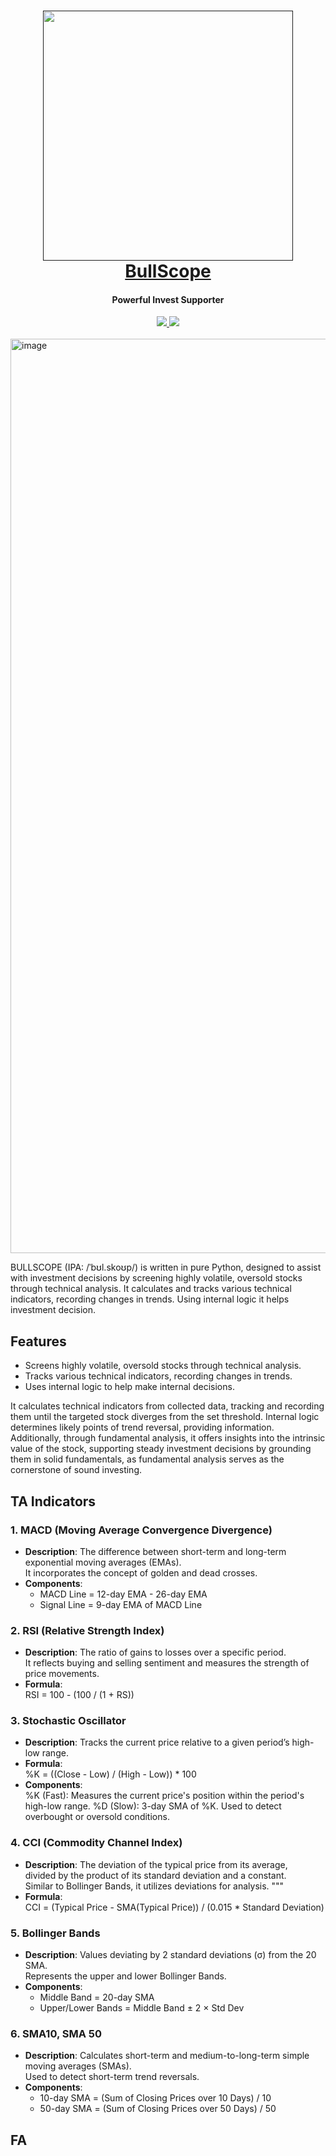 <h1 align="center">
  <a href="" target="_blank">
  <img src="https://github.com/user-attachments/assets/5e554173-a7c1-43bb-a039-2e2468d5031c" width=400 height=400/><br>
  BullScope
  </a>

</h1>
<h4 align="center">Powerful Invest Supporter</h4>

<div align="center">
  <a href="" target="_blank">
    <img src="https://github.com/lapce/lapce/actions/workflows/ci.yml/badge.svg" />
  </a>
  <a href="" target="_blank">
    <img src="https://img.shields.io/discord/946858761413328946?logo=discord" />
  </a>
<!--  <a href="https://" target="_blank">
      <img src="https://img.shields.io/static/v1?label=Docs&message=docs.lapce.dev&color=blue" alt="Lapce Docs">
  </a>-->
</div>
<br/>
<img width="1463" alt="image" src="https://github.com/user-attachments/assets/0c5e97b7-c768-4a0e-902d-20519e1d6e37">


BULLSCOPE (IPA: /ˈbʊl.skoʊp/) is written in pure Python, designed to assist with investment decisions by screening highly volatile, oversold stocks through technical analysis. It calculates and tracks various technical indicators, recording changes in trends. Using internal logic it helps investment decision. 


## Features

* Screens highly volatile, oversold stocks through technical analysis.
* Tracks various technical indicators, recording changes in trends.
* Uses internal logic to help make internal decisions.

It calculates technical indicators from collected data, tracking and recording them until the targeted stock diverges from the set threshold. Internal logic determines likely points of trend reversal, providing information. Additionally, through fundamental analysis, it offers insights into the intrinsic value of the stock, supporting steady investment decisions by grounding them in solid fundamentals, as fundamental analysis serves as the cornerstone of sound investing.

## TA Indicators

### 1. **MACD (Moving Average Convergence Divergence)**
- **Description**: The difference between short-term and long-term exponential moving averages (EMAs).  
It incorporates the concept of golden and dead crosses.
- **Components**:  
  - MACD Line = 12-day EMA - 26-day EMA  
  - Signal Line = 9-day EMA of MACD Line  

### 2. **RSI (Relative Strength Index)**
- **Description**: The ratio of gains to losses over a specific period.  
It reflects buying and selling sentiment and measures the strength of price movements.
- **Formula**:  
  RSI = 100 - (100 / (1 + RS))

### 3. **Stochastic Oscillator**
- **Description**: Tracks the current price relative to a given period’s high-low range.
- **Formula**:  
  %K = ((Close - Low) / (High - Low)) * 100
- **Components**:  
  %K (Fast): Measures the current price's position within the period's high-low range.
  %D (Slow): 3-day SMA of %K.
  Used to detect overbought or oversold conditions.

### 4. **CCI (Commodity Channel Index)**
- **Description**: The deviation of the typical price from its average,  
divided by the product of its standard deviation and a constant.  
Similar to Bollinger Bands, it utilizes deviations for analysis.
"""
- **Formula**:  
  CCI = (Typical Price - SMA(Typical Price)) / (0.015 * Standard Deviation)

### 5. **Bollinger Bands**
- **Description**: Values deviating by 2 standard deviations (σ) from the 20 SMA.  
Represents the upper and lower Bollinger Bands.
- **Components**:  
  - Middle Band = 20-day SMA  
  - Upper/Lower Bands = Middle Band ± 2 × Std Dev
 
### 6. **SMA10, SMA 50**
- **Description**: Calculates short-term and medium-to-long-term simple moving averages (SMAs).  
Used to detect short-term trend reversals.
- **Components**:  
  - 10-day SMA = (Sum of Closing Prices over 10 Days) / 10
  - 50-day SMA = (Sum of Closing Prices over 50 Days) / 50
 
## FA

<!-- ## Installation

You can find pre-built releases for Windows, Linux and macOS [here](https://github.com/lapce/lapce/releases), or [installing with a package manager](docs/installing-with-package-manager.md).
If you'd like to compile from source, you can find the [guide](docs/building-from-source.md).

## Contributing

Guidelines for contributing to Lapce can be found in [`CONTRIBUTING.md`](CONTRIBUTING.md). -->

<!-- ## Feedback & Contact

The most popular place for Lapce developers and users is on the [Discord server](https://discord.gg/n8tGJ6Rn6D).

Or, join the discussion on [Reddit](https://www.reddit.com/r/lapce/) where we are just getting started.

There is also a [Matrix Space](https://matrix.to/#/#lapce-editor:matrix.org), which is linked to the content from the Discord server.

## License

Lapce is released under the Apache License Version 2, which is an open source license. You may contribute to this project, or use the code as you please as long as you adhere to its conditions. You can find a copy of the license text here: [`LICENSE`](LICENSE). -->
